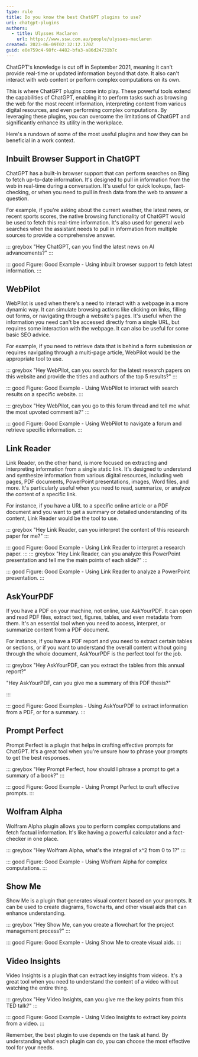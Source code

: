 ```yaml
---
type: rule
title: Do you know the best ChatGPT plugins to use?
uri: chatgpt-plugins
authors:
  - title: Ulysses Maclaren
    url: https://www.ssw.com.au/people/ulysses-maclaren
created: 2023-06-09T02:32:12.170Z
guid: e0e759c4-98fc-4482-bfa3-a86d24731b7c
---
```

ChatGPT's knowledge is cut off in September 2021, meaning it can't provide real-time or updated information beyond that date. It also can't interact with web content or perform complex computations on its own.

This is where ChatGPT plugins come into play. These powerful tools extend the capabilities of ChatGPT, enabling it to perform tasks such as browsing the web for the most recent information, interpreting content from various digital resources, and even performing complex computations. By leveraging these plugins, you can overcome the limitations of ChatGPT and significantly enhance its utility in the workplace.

Here's a rundown of some of the most useful plugins and how they can be beneficial in a work context.

<!--endintro-->

## Inbuilt Browser Support in ChatGPT

ChatGPT has a built-in browser support that can perform searches on Bing to fetch up-to-date information. It's designed to pull in information from the web in real-time during a conversation. It's useful for quick lookups, fact-checking, or when you need to pull in fresh data from the web to answer a question.

For example, if you're asking about the current weather, the latest news, or recent sports scores, the native browsing functionality of ChatGPT would be used to fetch this real-time information. It's also used for general web searches when the assistant needs to pull in information from multiple sources to provide a comprehensive answer.

::: greybox
"Hey ChatGPT, can you find the latest news on AI advancements?"
:::

::: good
Figure: Good Example - Using inbuilt browser support to fetch latest information.
:::

## WebPilot

WebPilot is used when there's a need to interact with a webpage in a more dynamic way. It can simulate browsing actions like clicking on links, filling out forms, or navigating through a website's pages. It's useful when the information you need can't be accessed directly from a single URL, but requires some interaction with the webpage. It can also be useful for some basic SEO advice.

For example, if you need to retrieve data that is behind a form submission or requires navigating through a multi-page article, WebPilot would be the appropriate tool to use.

::: greybox
"Hey WebPilot, can you search for the latest research papers on this website and provide the titles and authors of the top 5 results?"
:::

::: good
Figure: Good Example - Using WebPilot to interact with search results on a specific website.
:::

::: greybox
"Hey WebPilot, can you go to this forum thread and tell me what the most upvoted comment is?"
:::

::: good
Figure: Good Example - Using WebPilot to navigate a forum and retrieve specific information.
:::

## Link Reader

Link Reader, on the other hand, is more focused on extracting and interpreting information from a single static link. It's designed to understand and synthesize information from various digital resources, including web pages, PDF documents, PowerPoint presentations, images, Word files, and more. It's particularly useful when you need to read, summarize, or analyze the content of a specific link.

For instance, if you have a URL to a specific online article or a PDF document and you want to get a summary or detailed understanding of its content, Link Reader would be the tool to use.

::: greybox
"Hey Link Reader, can you interpret the content of this research paper for me?"
:::

::: good
Figure: Good Example - Using Link Reader to interpret a research paper.
:::
::: greybox
"Hey Link Reader, can you analyze this PowerPoint presentation and tell me the main points of each slide?"
:::

::: good
Figure: Good Example - Using Link Reader to analyze a PowerPoint presentation.
:::

## AskYourPDF

If you have a PDF on your machine, not online, use AskYourPDF. It can open and read PDF files, extract text, figures, tables, and even metadata from them. It's an essential tool when you need to access, interpret, or summarize content from a PDF document.

For instance, if you have a PDF report and you need to extract certain tables or sections, or if you want to understand the overall content without going through the whole document, AskYourPDF is the perfect tool for the job.

::: greybox
"Hey AskYourPDF, can you extract the tables from this annual report?"

"Hey AskYourPDF, can you give me a summary of this PDF thesis?"

:::

::: good
Figure: Good Examples - Using AskYourPDF to extract information from a PDF, or for a summary.
:::

## Prompt Perfect

Prompt Perfect is a plugin that helps in crafting effective prompts for ChatGPT. It's a great tool when you're unsure how to phrase your prompts to get the best responses.

::: greybox
"Hey Prompt Perfect, how should I phrase a prompt to get a summary of a book?"
:::

::: good
Figure: Good Example - Using Prompt Perfect to craft effective prompts.
:::

## Wolfram Alpha

Wolfram Alpha plugin allows you to perform complex computations and fetch factual information. It's like having a powerful calculator and a fact-checker in one place.

::: greybox
"Hey Wolfram Alpha, what's the integral of x^2 from 0 to 1?"
:::

::: good
Figure: Good Example - Using Wolfram Alpha for complex computations.
:::

## Show Me

Show Me is a plugin that generates visual content based on your prompts. It can be used to create diagrams, flowcharts, and other visual aids that can enhance understanding.

::: greybox
"Hey Show Me, can you create a flowchart for the project management process?"
:::

::: good
Figure: Good Example - Using Show Me to create visual aids.
:::

## Video Insights

Video Insights is a plugin that can extract key insights from videos. It's a great tool when you need to understand the content of a video without watching the entire thing.

::: greybox
"Hey Video Insights, can you give me the key points from this TED talk?"
:::

::: good
Figure: Good Example - Using Video Insights to extract key points from a video.
:::

Remember, the best plugin to use depends on the task at hand. By understanding what each plugin can do, you can choose the most effective tool for your needs.
